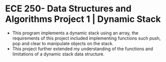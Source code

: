 # ECE 250- Data Structures and Algorithms Project 1 | Dynamic Stack  
* This program implements a dynamic stack using an array, the requirements of this project included implementing functions such              push, pop and clear to manipulate objects on the stack.
* This project further extended my understanding of the functions and limitations of a dynamic stack data structure.
